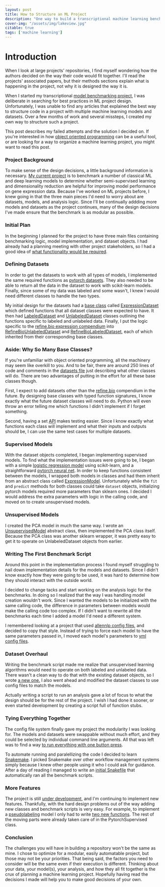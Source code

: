 ```yaml
---
layout: post
title: How to Structure an ML Project
description: "One way to build a transcriptional machine learning benchmark"
cover-img: "/assets/img/lakeview.jpg"
citable: true
tags: ['machine learning']
---
```


# Introduction

When I look at large projects' repositories, I find myself wondering how the authors decided on the way their code would fit together.
I'll read the projects' associated papers, but their methods sections explain what is happening in the project, not why it is designed the way it is.

When I started my transcriptional [model benchmarking project](https://github.com/greenelab/saged), I was deliberate in searching for best practices in ML project design.
Unfortunately, I was unable to find any articles that explained the best way to structure code in a project with multiple machine learning models and datasets.
Over a few months of work and several missteps, I created my own way to structure such a project.

This post describes my failed attempts and the solution I decided on.
If you're interested in how [object oriented programming](https://docs.python.org/3/tutorial/classes.html) can be a useful tool,
or are looking for a way to organize a machine learning project, you might want to read this post.


### Project Background
To make sense of the design decisions, a little background information is necessary.
[My current project](https://github.com/greenelab/saged) is to benchmark a number of classical ML and deep learning models to
determine whether semi-supervised learning and dimensionality reduction are helpful for improving model performance on gene expression data.
Because I've worked on ML projects before, I knew going in that the three main pieces I'd need to worry about are datasets, models, and analysis logic.
Since I'll be continually addding more models and datasets as the project continues, many of the design decisions I've made ensure that the benchmark is as modular as possible. 

### Initial Plan
In the beginning I planned for the project to have three main files containing benchmarking logic, model implementation, and dataset objects.
I had already had a planning meeting with other project stakeholders, so I had a good idea of [what functionality would be required](https://github.com/greenelab/saged/issues/3#issue-646243304).

### Defining Datasets
In order to get the datasets to work with all types of models, I implemented the same required functions as [pytorch datasets](https://pytorch.org/docs/stable/data.html#dataset-types).
They also needed to be able to return all the data in the dataset to work with scikit-learn models.
Finally, since some of my data was labeled and some wasn't, I knew I would need different classes to handle the two types.

My initial design for the datasets had a [base class](https://docs.python.org/3/glossary.html#term-abstract-base-class) called [ExpressionDataset](https://github.com/greenelab/saged/blob/a8a89d36873c79fa1cdd6ad8ee893d18f3633747/saged/datasets.py#L13)
which defined functions that all dataset classes were expected to have.
It then had [LabeledDataset](https://github.com/greenelab/saged/blob/a8a89d36873c79fa1cdd6ad8ee893d18f3633747/saged/datasets.py#L178) and [UnlabeledDataset](https://github.com/greenelab/saged/blob/a8a89d36873c79fa1cdd6ad8ee893d18f3633747/saged/datasets.py#L220)
classes outlining the functions specific to labeled and unlabeled data.
Finally, I put the logic specific to the [refine.bio expression compendium](https://www.refine.bio/compendia?c=normalized) into [RefineBioUnlabeledDataset](https://github.com/greenelab/saged/blob/a8a89d36873c79fa1cdd6ad8ee893d18f3633747/saged/datasets.py#L249)
and [RefineBioLabeledDataset](https://github.com/greenelab/saged/blob/a8a89d36873c79fa1cdd6ad8ee893d18f3633747/saged/datasets.py#L674), each of which inherited from their corresponding base classes.

### Aside: Why So Many Base Classes?
If you're unfamiliar with object oriented programming, all the machinery may seem like overkill to you.
And to be fair, there are around 250 lines of code and comments in the [datasets file](https://github.com/greenelab/saged/blob/a8a89d36873c79fa1cdd6ad8ee893d18f3633747/saged/datasets.py) 
just describing what other classes will do.
There are two advantages of putting in the effort for all these base classes though.

First, I expect to add datasets other than the [refine.bio](https://www.refine.bio/) compendium in the future.
By designing base classes with typed function signatures, I know exactly what the future dataset classes will need to do.
Python will even throw an error telling me which functions I didn't implement if I forget something.

Second, having a set [API](https://francescolelli.info/programming/how-to-design-a-good-api-advanced-object-oriented-programming/) makes testing easier.
Since I know exactly what functions each class will implement and what their inputs and outputs should be, I can use the same test cases for multiple datasets.

### Supervised Models
With the dataset objects completed, I began implementing supervised models.
To find what the implementation issues were going to be, I began with a simple [logistic regression model](https://github.com/greenelab/saged/blob/dbd851c7d379842bdeaa2fcf321fae0962c6488a/saged/models.py#L181)
using scikit-learn, and a straightforward [pytorch neural net](https://github.com/greenelab/saged/blob/dbd851c7d379842bdeaa2fcf321fae0962c6488a/saged/models.py#L278).
In order to keep functions consistent between the models, I wrapped both models in classes
and had them inherit from an abstract class called [ExpressionModel](https://github.com/greenelab/saged/blob/dbd851c7d379842bdeaa2fcf321fae0962c6488a/saged/models.py#L107).
Unfortunately while the `fit` and `predict` methods for both classes could take `dataset` objects, initializing pytorch models required more parameters than sklearn ones.
I decided I would address the extra parameters with logic in the calling code, and moved on to create unsupervised models.

### Unsupervised Models
I created the PCA model in much the same way.
I wrote an [UnsupervisedModel](https://github.com/ben-heil/saged/blob/3c7dcaf193069558207caee41976b26b47151fd2/saged/models.py#L511) abstract class, then implemented the PCA class itself.
Because the PCA class was another sklearn wrapper, it was pretty easy to get it to operate on UnlabeledDataset objects from earlier.

### Writing The First Benchmark Script
Around this point in the implementation process I found myself struggling to nail down implementation details for the models and datasets.
Since I didn't know exactly how they were going to be used, it was hard to determine how they should interact with the outside world.

I decided to change tacks and start working on the analysis logic for the benchmarks.
In doing so I realized that the way I was handling model creation wouldn't work. 
Since I wanted the models to be initialized with the same calling code, the difference in parameters between models would make the calling code too complex.
If I didn't want to rewrite all the benchmarks each time I added a model I'd need a different system.

I remembered looking at a project that used [allennlp config files](https://docs.allennlp.org/v1.0.0rc3/tutorials/getting_started/walk_through_allennlp/configuration/), and decided to copy that style.
Instead of trying to force each model to have the same parameters passed in, I moved each model's parameters to [yml config files](https://github.com/ben-heil/saged/tree/0030174a8166758aa0696d0606579e84e495e2e8/model_configs).

### Dataset Overhaul
Writing the benchmark script made me realize that unsupervised learning algorithms would need to operate on both labeled and unlabeled data.
There wasn't a clean way to do that with the existing dataset objects, so I wrote [a new one.](https://github.com/greenelab/saged/blob/fd0c752a347441646de243b3280280266e4edc07/saged/datasets.py#L303)
I also went ahead and modified the dataset classes to use config files to match the models.

Actually writing a script to run an analysis gave a lot of focus to what the design should be for the rest of the project.
I wish I had done it sooner, or even started development by creating a script full of function stubs.

### Tying Everything Together
The config file system finally gave my project the modularity I was looking for.
The models and datasets were swappable without much effort, and they could be selected by individual command line arguments.
All that was left was to find a way [to run everything with one button press](https://ben-heil.github.io/2020-06-30-shoulddo/#button).

To automate running and paralellizing the code I decided to learn [Snakemake](https://snakemake.readthedocs.io/en/stable/).
I picked Snakemake over other workflow management systems simply because I knew other people using it who I could ask for guidance.
After a day of reading I managed to write an [initial Snakefile](https://github.com/greenelab/saged/blob/20180b37b43dbbf112ed7b874a2149a4cf0dba9a/Snakefile) that automatically ran all the benchmark scripts.

### More Features
The project is still [under development](https://github.com/greenelab/saged/commits/master), and I'm continuing to implement new features. 
Thankfully, with the hard design problems out of the way adding new classes and benchmark scripts is very easy.
For example, to implement a [pseudolabeling](http://deeplearning.net/wp-content/uploads/2013/03/pseudo_label_final.pdf) model I only had to write [two new functions](https://github.com/ben-heil/saged/blob/5d11a4d7c5fba2431c3e4ef07ae5549d0577f79f/saged/models.py#L867).
The rest of the moving parts were already taken care of in the PytorchSupervised class.

### Conclusion
The challenges you will have in building a repository won't be the same as mine.
I chose to optimize for a modular, easily automatable project, but those may not be your priorities.
That being said, the factors you need to consider will be the same even if their execution is different.
Thinking about your data, your model(s), your analysis, and how they all fit together is the crux of planning a machine learning project.
Hopefully having read the decisions I made will help you to make good decisions of your own.
